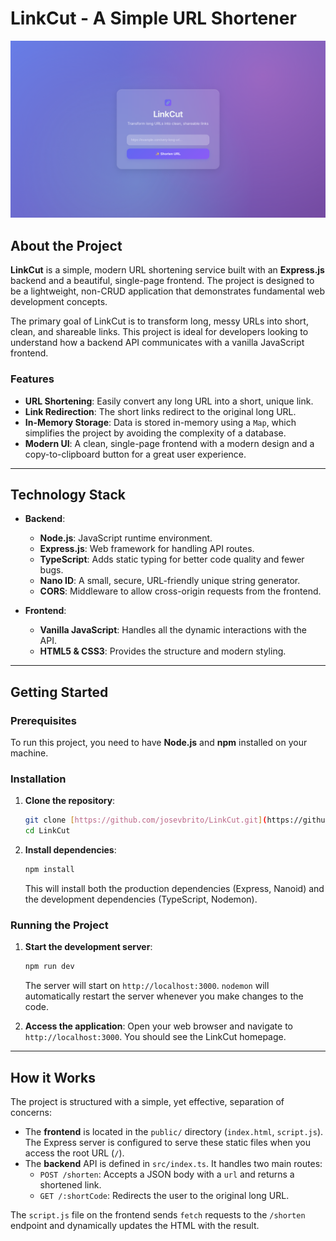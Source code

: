 # LinkCut - A Simple URL Shortener

![LinkCut](img/LinkCut.png)

## About the Project

**LinkCut** is a simple, modern URL shortening service built with an **Express.js** backend and a beautiful, single-page frontend. The project is designed to be a lightweight, non-CRUD application that demonstrates fundamental web development concepts.

The primary goal of LinkCut is to transform long, messy URLs into short, clean, and shareable links. This project is ideal for developers looking to understand how a backend API communicates with a vanilla JavaScript frontend.

### Features
- **URL Shortening**: Easily convert any long URL into a short, unique link.
- **Link Redirection**: The short links redirect to the original long URL.
- **In-Memory Storage**: Data is stored in-memory using a `Map`, which simplifies the project by avoiding the complexity of a database.
- **Modern UI**: A clean, single-page frontend with a modern design and a copy-to-clipboard button for a great user experience.

---

## Technology Stack

- **Backend**:
  - **Node.js**: JavaScript runtime environment.
  - **Express.js**: Web framework for handling API routes.
  - **TypeScript**: Adds static typing for better code quality and fewer bugs.
  - **Nano ID**: A small, secure, URL-friendly unique string generator.
  - **CORS**: Middleware to allow cross-origin requests from the frontend.

- **Frontend**:
  - **Vanilla JavaScript**: Handles all the dynamic interactions with the API.
  - **HTML5 & CSS3**: Provides the structure and modern styling.

---

## Getting Started

### Prerequisites

To run this project, you need to have **Node.js** and **npm** installed on your machine.

### Installation

1.  **Clone the repository**:
    ```bash
    git clone [https://github.com/josevbrito/LinkCut.git](https://github.com/josevbrito/LinkCut.git)
    cd LinkCut
    ```
2.  **Install dependencies**:
    ```bash
    npm install
    ```
    This will install both the production dependencies (Express, Nanoid) and the development dependencies (TypeScript, Nodemon).

### Running the Project

1.  **Start the development server**:
    ```bash
    npm run dev
    ```
    The server will start on `http://localhost:3000`. `nodemon` will automatically restart the server whenever you make changes to the code.

2.  **Access the application**:
    Open your web browser and navigate to `http://localhost:3000`. You should see the LinkCut homepage.

---

## How it Works

The project is structured with a simple, yet effective, separation of concerns:

-   The **frontend** is located in the `public/` directory (`index.html`, `script.js`). The Express server is configured to serve these static files when you access the root URL (`/`).
-   The **backend** API is defined in `src/index.ts`. It handles two main routes:
    -   `POST /shorten`: Accepts a JSON body with a `url` and returns a shortened link.
    -   `GET /:shortCode`: Redirects the user to the original long URL.

The `script.js` file on the frontend sends `fetch` requests to the `/shorten` endpoint and dynamically updates the HTML with the result.